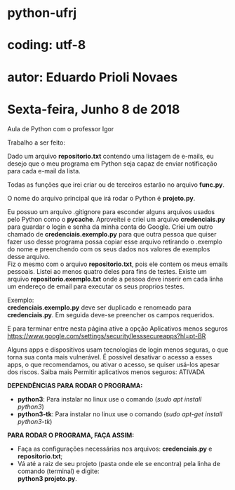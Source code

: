 # python-ufrj
# coding: utf-8
# autor: Eduardo Prioli Novaes
# Sexta-feira, Junho 8 de 2018

Aula de Python com o professor Igor

Trabalho a ser feito:

Dado um arquivo __repositorio.txt__ contendo uma listagem de e-mails, eu desejo que o meu programa em Python seja capaz de enviar notificação para cada e-mail da lista.

Todas as funções que irei criar ou de terceiros estarão no arquivo __func.py__.

O nome do arquivo principal que irá rodar o Python é __projeto.py__.

Eu possuo um arquivo .gitignore para esconder alguns arquivos usados pelo Python como o __pycache__. Aproveitei e criei um arquivo __credenciais.py__ para guardar o login e senha da minha conta do Google. Criei um outro chamado de __credenciais.exemplo.py__ para que outra pessoa que quiser fazer uso desse programa possa copiar esse arquivo retirando o .exemplo do nome e preenchendo com os seus dados nos valores de exemplos desse arquivo.   
Fiz o mesmo com o arquivo __repositorio.txt__, pois ele contem os meus emails pessoais. Listei ao menos quatro deles para fins de testes. Existe um arquivo __repositorio.exemplo.txt__ onde a pessoa deve inserir em cada linha um endereço de email para executar os seus proprios testes.

Exemplo:   
__credenciais.exemplo.py__ deve ser duplicado e renomeado para __credenciais.py__.
Em seguida deve-se preencher os campos requeridos.

E para terminar entre nesta página ative a opção Aplicativos menos seguros
https://www.google.com/settings/security/lesssecureapps?hl=pt-BR

Alguns apps e dispositivos usam tecnologias de login menos seguras, o que torna sua conta mais vulnerável. É possível desativar o acesso a esses apps, o que recomendamos, ou ativar o acesso, se quiser usá-los apesar dos riscos. Saiba mais
Permitir aplicativos menos seguros: ATIVADA

__DEPENDÊNCIAS PARA RODAR O PROGRAMA:__  
  - __python3__: Para instalar no linux use o comando (_sudo apt install python3_)
  - __python3-tk__: Para instalar no linux use o comando (_sudo apt-get install python3-tk_)
  
__PARA RODAR O PROGRAMA, FAÇA ASSIM:__   
  - Faça as configurações necessárias nos arquivos: __credenciais.py__ e __repositorio.txt__;
  - Vá até a raiz de seu projeto (pasta onde ele se encontra) pela linha de comando (terminal) e digite:   
  __python3 projeto.py__.
